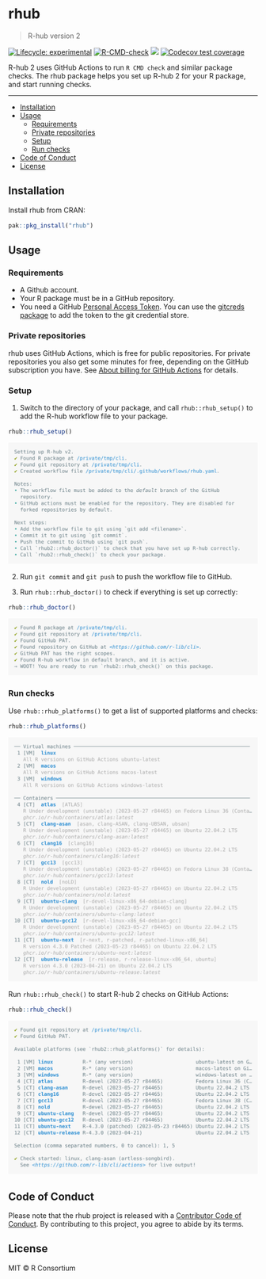 

<!-- README.md is generated from README.Rmd. Please edit that file -->

# rhub

> R-hub version 2

<!-- badges: start -->
[![Lifecycle: experimental](https://img.shields.io/badge/lifecycle-experimental-orange.svg)](https://lifecycle.r-lib.org/articles/stages.html#experimental)
[![R-CMD-check](https://github.com/r-hub/rhub/actions/workflows/R-CMD-check.yaml/badge.svg)](https://github.com/r-hub/rhub/actions/workflows/R-CMD-check.yaml)
[![](https://www.r-pkg.org/badges/version/rhub)](https://www.r-pkg.org/pkg/rhub)
[![Codecov test coverage](https://codecov.io/gh/r-hub/rhub/branch/main/graph/badge.svg)](https://app.codecov.io/gh/r-hub/rhub?branch=main)
<!-- badges: end -->

R-hub 2 uses GitHub Actions to run `R CMD check` and similar package checks.
The rhub package helps you set up R-hub 2 for your R package, and start
running checks.

---

- <a href="#installation" id="toc-installation">Installation</a>
- <a href="#usage" id="toc-usage">Usage</a>
  - <a href="#requirements" id="toc-requirements">Requirements</a>
  - <a href="#private-repositories" id="toc-private-repositories">Private
    repositories</a>
  - <a href="#setup" id="toc-setup">Setup</a>
  - <a href="#run-checks" id="toc-run-checks">Run checks</a>
- <a href="#code-of-conduct" id="toc-code-of-conduct">Code of Conduct</a>
- <a href="#license" id="toc-license">License</a>

## Installation

Install rhub from CRAN:

``` r
pak::pkg_install("rhub")
```

## Usage

### Requirements

- A Github account.
- Your R package must be in a GitHub repository.
- You need a GitHub [Personal Access
  Token](https://docs.github.com/en/authentication/keeping-your-account-and-data-secure/creating-a-personal-access-token).
  You can use the [gitcreds package](https://gitcreds.r-lib.org/) to add
  the token to the git credential store.

### Private repositories

rhub uses GitHub Actions, which is free for public repositories. For
private repositories you also get some minutes for free, depending on
the GitHub subscription you have. See [About billing for GitHub
Actions](https://docs.github.com/en/billing/managing-billing-for-github-actions/about-billing-for-github-actions)
for details.

### Setup

1.  Switch to the directory of your package, and call
    `rhub::rhub_setup()` to add the R-hub workflow file to your
    package.

``` r
rhub::rhub_setup()
```

<picture>
<source media="(prefers-color-scheme: dark)" srcset="man/figures/rhub-setup-dark.svg">
<img src="man/figures/rhub-setup.svg" /> </picture>

2.  Run `git commit` and `git push` to push the workflow file to GitHub.

3.  Run `rhub::rhub_doctor()` to check if everything is set up
    correctly:

``` r
rhub::rhub_doctor()
```

<picture>
<source media="(prefers-color-scheme: dark)" srcset="man/figures/rhub-doctor-dark.svg">
<img src="man/figures/rhub-doctor.svg" /> </picture>

### Run checks

Use `rhub::rhub_platforms()` to get a list of supported platforms and
checks:

``` r
rhub::rhub_platforms()
```

<picture>
<source media="(prefers-color-scheme: dark)" srcset="man/figures/rhub-platforms-dark.svg">
<img src="man/figures/rhub-platforms.svg" /> </picture>

Run `rhub::rhub_check()` to start R-hub 2 checks on GitHub Actions:

``` r
rhub::rhub_check()
```

<picture>
<source media="(prefers-color-scheme: dark)" srcset="man/figures/rhub-check-dark.svg">
<img src="man/figures/rhub-check.svg" /> </picture>

## Code of Conduct

Please note that the rhub project is released with a [Contributor Code
of Conduct](https://callr.r-lib.org/CODE_OF_CONDUCT.html). By
contributing to this project, you agree to abide by its terms.

## License

MIT © R Consortium
